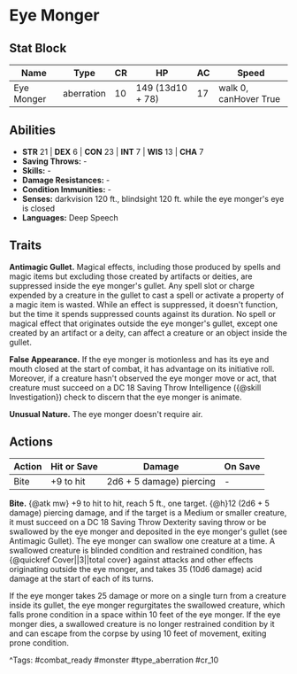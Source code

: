 # Eye Monger

## Stat Block

| Name | Type | CR | HP | AC | Speed |
|------|------|----|----|----|-------|
| Eye Monger | aberration | 10 | 149 (13d10 + 78) | 17 | walk 0, canHover True |

## Abilities

- **STR** 21 | **DEX** 6 | **CON** 23 | **INT** 7 | **WIS** 13 | **CHA** 7
- **Saving Throws:** -  
- **Skills:** -  
- **Damage Resistances:** -  
- **Condition Immunities:** -  
- **Senses:** darkvision 120 ft., blindsight 120 ft. while the eye monger's eye is closed  
- **Languages:** Deep Speech

## Traits

**Antimagic Gullet.** Magical effects, including those produced by spells and magic items but excluding those created by artifacts or deities, are suppressed inside the eye monger's gullet. Any spell slot or charge expended by a creature in the gullet to cast a spell or activate a property of a magic item is wasted. While an effect is suppressed, it doesn't function, but the time it spends suppressed counts against its duration. No spell or magical effect that originates outside the eye monger's gullet, except one created by an artifact or a deity, can affect a creature or an object inside the gullet.

**False Appearance.** If the eye monger is motionless and has its eye and mouth closed at the start of combat, it has advantage on its initiative roll. Moreover, if a creature hasn't observed the eye monger move or act, that creature must succeed on a DC 18 Saving Throw Intelligence ({@skill Investigation}) check to discern that the eye monger is animate.

**Unusual Nature.** The eye monger doesn't require air.


## Actions

| Action | Hit or Save | Damage | On Save |
|--------|--------------|--------|----------|
| Bite | +9 to hit | 2d6 + 5 damage) piercing | - |

**Bite.** {@atk mw} +9 to hit to hit, reach 5 ft., one target. {@h}12 (2d6 + 5 damage) piercing damage, and if the target is a Medium or smaller creature, it must succeed on a DC 18 Saving Throw Dexterity saving throw or be swallowed by the eye monger and deposited in the eye monger's gullet (see Antimagic Gullet). The eye monger can swallow one creature at a time. A swallowed creature is blinded condition and restrained condition, has {@quickref Cover||3||total cover} against attacks and other effects originating outside the eye monger, and takes 35 (10d6 damage) acid damage at the start of each of its turns.

If the eye monger takes 25 damage or more on a single turn from a creature inside its gullet, the eye monger regurgitates the swallowed creature, which falls prone condition in a space within 10 feet of the eye monger. If the eye monger dies, a swallowed creature is no longer restrained condition by it and can escape from the corpse by using 10 feet of movement, exiting prone condition.


^Tags: #combat_ready #monster #type_aberration #cr_10